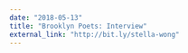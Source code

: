 ```yaml
---
date: "2018-05-13"
title: "Brooklyn Poets: Interview"
external_link: "http://bit.ly/stella-wong"
---
```

